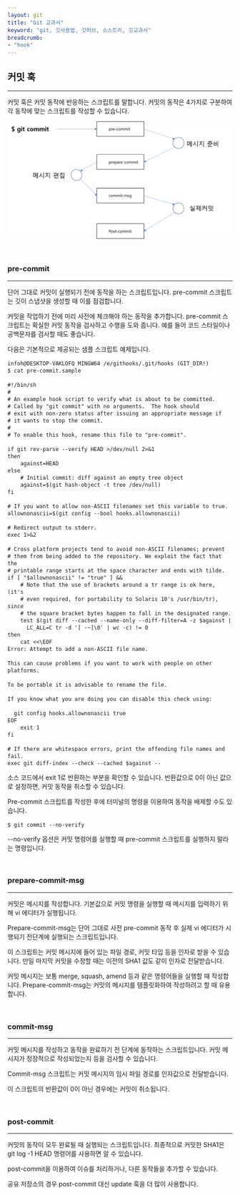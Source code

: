 ```yaml
---
layout: git
title: "Git 교과서"
keyword: "git, 깃사용법, 깃허브, 소스트리, 깃교과서"
breadcrumb:
- "hook"
---
```


## 커밋 훅
---
커밋 훅은 커밋 동작에 반응하는 스크립트를 말합니다. 커밋의 동작은 4가지로 구분하여 각 동작에 맞는 스크립트를 작성할 수 있습니다.

![훅](./img/image001.png) 

<br>

### pre-commit
---
단어 그대로 커밋이 실행되기 전에 동작을 하는 스크립트입니다. pre-commit 스크립트는 깃이 스냅샷을 생성할 때 이를 점검합니다. 

커밋을 작업하기 전에 미리 사전에 체크해야 하는 동작을 추가합니다. pre-commit 스크립트는 확실한 커밋 동작을 검사하고 수행을 도와 줍니다. 예를 들어 코드 스타일이나 공백문자를 검사할 때도 좋습니다.

다음은 기본적으로 제공되는 샘플 스크립트 예제입니다.

```
infoh@DESKTOP-VAKLOFQ MINGW64 /e/githooks/.git/hooks (GIT_DIR!)
$ cat pre-commit.sample

#!/bin/sh
#
# An example hook script to verify what is about to be committed.
# Called by "git commit" with no arguments.  The hook should
# exit with non-zero status after issuing an appropriate message if
# it wants to stop the commit.
#
# To enable this hook, rename this file to "pre-commit".

if git rev-parse --verify HEAD >/dev/null 2>&1
then
    against=HEAD
else
    # Initial commit: diff against an empty tree object
    against=$(git hash-object -t tree /dev/null)
fi

# If you want to allow non-ASCII filenames set this variable to true.
allownonascii=$(git config --bool hooks.allownonascii)

# Redirect output to stderr.
exec 1>&2

# Cross platform projects tend to avoid non-ASCII filenames; prevent
# them from being added to the repository. We exploit the fact that the
# printable range starts at the space character and ends with tilde.
if [ "$allownonascii" != "true" ] &&
    # Note that the use of brackets around a tr range is ok here, (it's
    # even required, for portability to Solaris 10's /usr/bin/tr), since
    # the square bracket bytes happen to fall in the designated range.
    test $(git diff --cached --name-only --diff-filter=A -z $against |
      LC_ALL=C tr -d '[ -~]\0' | wc -c) != 0
then
    cat <<\EOF
Error: Attempt to add a non-ASCII file name.

This can cause problems if you want to work with people on other platforms.

To be portable it is advisable to rename the file.

If you know what you are doing you can disable this check using:

  git config hooks.allownonascii true
EOF
    exit 1
fi

# If there are whitespace errors, print the offending file names and fail.
exec git diff-index --check --cached $against --
```

소스 코드에서 exit 1로 반환하는 부분을 확인할 수 있습니다. 반환값으로 0이 아닌 값으로 설정하면, 커밋 동작을 취소할 수 있습니다.

Pre-commit 스크립트를 작성한 후에 터미널의 명령을 이용하여 동작을 배제할 수도 있습니다. 

```
$ git commit --no-verify 
```

--no-verify 옵션은 커밋 명령어를 실행할 때 pre-commit 스크립트를 실행하지 말라는 명령입니다.

<br>

### prepare-commit-msg
---
커밋은 메시지를 작성합니다. 기본값으로 커밋 명령을 실행할 때 메시지를 입력하기 위해 vi 에디터가 실행됩니다. 

Prepare-commit-msg는 단어 그대로 사전 pre-commit 동작 후 실제 vi 에디터가 시행되기 전단계에 실행되는 스크립트입니다.

이 스크립트는 커밋 메시지에 들어 있는 파일 경로, 커밋 타입 등을 인자로 받을 수 있습니다. 만일 마지막 커밋을 수정할 때는 이전의 SHA1 값도 같이 인자로 전달받습니다.

커밋 메시지는 보통 merge, squash, amend 등과 같은 명령어들을 실행할 때 작성합니다. Prepare-commit-msg는 커밋의 메시지를 템플릿화하여 작성하려고 할 때 유용합니다.

<br>

### commit-msg
---
커밋 메시지를 작성하고 동작을 완료하기 전 단계에 동작하는 스크립트입니다. 커밋 메시지가 정장적으로 작성되었는지 등을 검사할 수 있습니다.

Commit-msg 스크립트는 커밋 메시지의 임시 파일 경로를 인자값으로 전달받습니다. 

이 스크립트의 반환값이 0이 아닌 경우에는 커밋이 취소됩니다.

<br>

### post-commit
---
커밋의 동작이 모두 완료될 때 실행되는 스크립트입니다. 최종적으로 커밋한 SHA1은 git log -1 HEAD 명령어를 사용하면 알 수 있습니다. 

post-commit을 이용하여 이슈를 처리하거나, 다른 동작들을 추가할 수 있습니다.

공유 저장소의 경우 post-commit 대신 update 훅을 더 많이 사용합니다.

<br>
